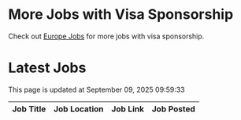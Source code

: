 # More Jobs with Visa Sponsorship

Check out [Europe Jobs](https://github.com/sureshparimi/europejobs#latest-jobs) for more jobs with visa sponsorship.

# Latest Jobs

This page is updated at September 09, 2025 09:59:33

| Job Title | Job Location | Job Link | Job Posted |
| --- | --- | --- | --- |
